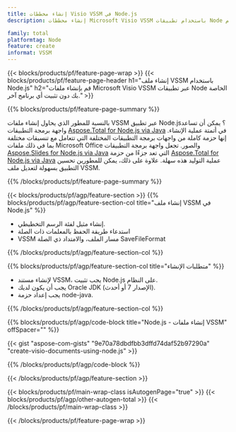 ```yaml
---
title: إنشاء مخططات Visio VSSM في Node.js
description: إنشاء مخططات Microsoft Visio VSSM باستخدام تطبيقات Node دون استخدام Microsoft Office. 

family: total
platformtag: Node
feature: create
informat: VSSM
---
```

{{< blocks/products/pf/feature-page-wrap >}}
{{< blocks/products/pf/feature-page-header h1="إنشاء ملف VSSM باستخدام Node.js" h2="قم بإنشاء ملفات Microsoft Visio VSSM عبر تطبيقات Node الخاصة بك دون تثبيت أي برنامج آخر." >}}

{{% blocks/products/pf/feature-page-summary %}}

بالنسبة للمطور الذي يحاول إنشاء ملفات VSSM عبر تطبيق Node.js؟ يمكن أن تساعد واجهة برمجة التطبيقات [Aspose.Total for Node.js via Java](https://products.aspose.com/total/ar/nodejs-java/) في أتمتة عملية الإنشاء. إنها حزمة كاملة من واجهات برمجة التطبيقات المختلفة التي تتعامل مع تنسيقات مختلفة بما في ذلك ملفات Microsoft Office والصور. تجعل واجهة برمجة التطبيقات [Aspose.Slides for Node.js via Java](https://products.aspose.com/slides/ar/nodejs-java/) التي تعد جزءًا من حزمة [Aspose.Total for Node.js via Java](https://products.aspose.com/total/ar/nodejs-java/) عملية التوليد هذه سهلة. علاوة على ذلك، يمكن للمطورين تحسين التطبيق بسهولة لتعديل ملف VSSM. 

{{% /blocks/products/pf/feature-page-summary %}}

{{< blocks/products/pf/agp/feature-section >}}
{{% blocks/products/pf/agp/feature-section-col title="إنشاء ملف VSSM في Node.js" %}}

- إنشاء مثيل لفئة الرسم التخطيطي.
- استدعاء طريقة الحفظ بالمعلمات ذات الصلة
- VSSM مسار الملف، والامتداد ذي الصلة SaveFileFormat

{{% /blocks/products/pf/agp/feature-section-col %}}

{{% blocks/products/pf/agp/feature-section-col title="متطلبات الإنشاء" %}}

- لإنشاء مستند VSSM، يجب تثبيت Node.js على النظام.
- يجب أن يكون لديك Oracle JDK (الإصدار 7 أو أحدث).
- يجب إعداد حزمة node-java.

{{% /blocks/products/pf/agp/feature-section-col %}}

{{% blocks/products/pf/agp/code-block title="Node.js - إنشاء ملفات VSSM" offSpacer="" %}}

{{< gist "aspose-com-gists" "9e70a78dbdfbb3dffd74daf52b97290a" "create-visio-documents-using-node.js" >}}

{{% /blocks/products/pf/agp/code-block %}}

{{< /blocks/products/pf/agp/feature-section >}}

{{< blocks/products/pf/main-wrap-class isAutogenPage="true" >}}
{{< blocks/products/pf/agp/other-autogen-total >}}
{{< /blocks/products/pf/main-wrap-class >}}

{{< /blocks/products/pf/feature-page-wrap >}}